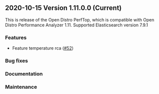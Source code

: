 ## 2020-10-15 Version 1.11.0.0 (Current)

This is release of the Open Distro PerfTop, which is compatible with Open Distro Performance Analyzer 1.11.
Supported Elasticsearch version 7.9.1

### Features
* Feature temperature rca ([#52](https://github.com/opendistro-for-elasticsearch/perftop/pull/52))

### Bug fixes

### Documentation

### Maintenance
